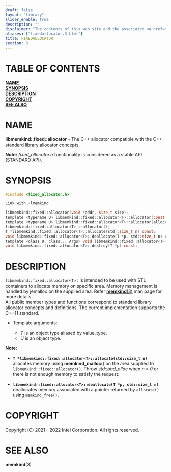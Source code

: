 ```yaml
---
draft: false
layout: "library"
slider_enable: true
description: ""
disclaimer: "The contents of this web site and the associated <a href=\"https://github.com/memkind\">GitHub repositories</a> are BSD-licensed open source."
aliases: ["fixedallocator.3.html"]
title: FIXEDALLOCATOR
section: 3
---
```


[comment]: <> (SPDX-License-Identifier: BSD-2-Clause)
[comment]: <> (Copyright 2021-2022, Intel Corporation)

[comment]: <> (fixedallocator.3 -- man page for fixedallocator)

# TABLE OF CONTENTS #

[**NAME**](#name)\
[**SYNOPSIS**](#synopsis)\
[**DESCRIPTION**](#description)\
[**COPYRIGHT**](#copyright)\
[**SEE ALSO**](#see-also)


# NAME #

**libmemkind::fixed::allocator<T>** - The C++ allocator
compatible with the C++ standard library allocator concepts.

**Note:** *fixed_allocator.h* functionality is considered as a
stable API (STANDARD API).

# SYNOPSIS #

```c
#include <fixed_allocator.h>

Link with -lmemkind

libmemkind::fixed::allocator(void *addr, size_t size);
template <typename U> libmemkind::fixed::allocator<T>::allocator(const libmemkind::fixed::allocator<U>&) noexcept;
template <typename U> libmemkind::fixed::allocator<T>::allocator(allocator<U>&& other) noexcept;
libmemkind::fixed::allocator<T>::~allocator();
T *libmemkind::fixed::allocator<T>::allocate(std::size_t n) const;
void libmemkind::fixed::allocator<T>::deallocate(T *p, std::size_t n) const;
template <class U, class... Args> void libmemkind::fixed::allocator<T>::construct(U *p, Args... &&args) const;
void libmemkind::fixed::allocator<T>::destroy(T *p) const;
```

# DESCRIPTION #

`libmemkind::fixed::allocator<T>`
:   is intended to be used with STL containers to allocate
    memory on specific area. Memory management is handled by
    jemalloc on the supplied area. Refer
    [**memkind**(3)](/memkind/manpages/memkind.3.html)
    man page for more details.\
    All public member types and functions correspond to standard library allocator concepts and definitions. The current implementation supports the C++11 standard.

+ Template arguments:

  + *T* is an object type aliased by value_type.
  + *U* is an object type.

**Note:**

+ **`T *libmemkind::fixed::allocator<T>::allocate(std::size_t n)`**\
  allocates memory using **memkind_malloc**() on the area
  supplied to `libmemkind::fixed::allocator()`. Throw
  *std::bad_alloc* when *n = 0* or there is not enough memory to
  satisfy the request.

+ **`libmemkind::fixed::allocator<T>::deallocate(T *p, std::size_t n)`**\
  deallocates memory associated with a pointer returned by
  `allocate()` using `memkind_free()`.

# COPYRIGHT #

Copyright (C) 2021 - 2022 Intel Corporation. All rights reserved.

# SEE ALSO #

**memkind**(3)
